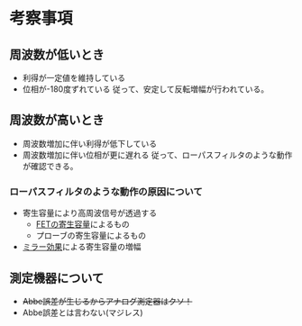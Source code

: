 # 考察事項

## 周波数が低いとき
- 利得が一定値を維持している
- 位相が-180度ずれている
従って、安定して反転増幅が行われている。

## 周波数が高いとき
- 周波数増加に伴い利得が低下している
- 周波数増加に伴い位相が更に遅れる
従って、ローパスフィルタのような動作が確認できる。

### ローパスフィルタのような動作の原因について
- 寄生容量により高周波信号が透過する
    - [FETの寄生容量](http://micro.rohm.com/jp/techweb/knowledge/si/s-si/03-s-si/4873)によるもの
    - プローブの寄生容量によるもの
- [ミラー効果](http://www-nh.scphys.kyoto-u.ac.jp/~enyo/kougi/elec/node40.html)による寄生容量の増幅

## 測定機器について
- ~~Abbe誤差が生じるからアナログ測定器はクソ！~~
- Abbe誤差とは言わない(マジレス)